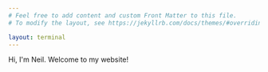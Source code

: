 ```yaml
---
# Feel free to add content and custom Front Matter to this file.
# To modify the layout, see https://jekyllrb.com/docs/themes/#overriding-theme-defaults

layout: terminal
---
```


Hi, I'm Neil. Welcome to my website!

